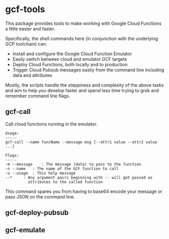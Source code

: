 # gcf-tools

This package provides tools to make working with Google Cloud Functions a little easier and faster.

Specifically, the shell commands here (in conjunction with the underlying GCP toolchain) can:

- Install and configure the Google Cloud Function Emulator
- Easily switch between cloud and emulator GCF targets
- Deploy Cloud Functions, both locally and to production
- Trigger Cloud Pubsub messages easily from the command line including data and attributes

Mostly, the scripts handle the steppiness and complexity of the above tasks and aim to help you develop faster and spend less time trying to grok and remember command line flags. 

## gcf-call
Call cloud functions running in the emulator.
```
Usage:
-----
gcf-call --name funcName --message msg [--attr1 value --attr2 value ...]

Flags:
-----
-m --message	: The message (data) to pass to the function
-n --name	: The name of the GCF function to call
-u --usage	: This help message
--*		: Any argument pairs beginning with -- will get passed as 
		  attributes to the called function
```

This command spares you from having to base64 encode your message or pass JSON on the command line.

## gcf-deploy-pubsub

## gcf-emulate

